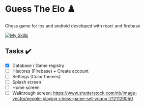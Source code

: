 # Guess The Elo :chess_pawn:
Chess game for ios and android developed with react and firebase

[![My Skills](https://skillicons.dev/icons?i=react,firebase)](https://skillicons.dev)

## Tasks :heavy_check_mark:
- [X] Database / Game registry
- [ ] Hiscores (Firebase) + Create account
- [ ] Settings (Color themes)
- [ ] Splash screen
- [ ] Home screen
- [ ] Walktrough screen: https://www.shutterstock.com/nb/image-vector/people-playing-chess-game-set-young-2121129050
